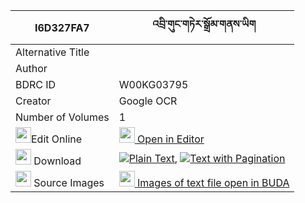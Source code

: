 |I6D327FA7|འབྲི་གུང་གཏེར་སྒྲོམ་གནས་ཡིག 
| --- | --- 
|Alternative Title |
|Author | 
|BDRC ID | W00KG03795
|Creator | Google OCR
|Number of Volumes| 1
|<img width="25" src="https://img.icons8.com/color/25/000000/edit-property.png">Edit Online| [<img width="25" src="https://avatars.githubusercontent.com/u/45091458?s=200&v=4"> Open in Editor](http://editor.openpecha.org/I6D327FA7)
|<img width="25" src="https://img.icons8.com/fluent/48/000000/download-2.png"/>  Download | [![](https://img.icons8.com/color/20/000000/txt.png)Plain Text](https://github.com/Openpecha/I6D327FA7/releases/download/v1/drigung_ter_drom_neyik_plain_I6D327FA7.zip), [![](https://img.icons8.com/color/20/000000/txt.png)Text with Pagination](https://github.com/Openpecha/I6D327FA7/releases/download/v1/drigung_ter_drom_neyik_pages_I6D327FA7.zip)
|<img width="25" src="https://img.icons8.com/plasticine/100/000000/pictures-folder.png"/>  Source Images | [<img width="25" src="https://library.bdrc.io/icons/BUDA-small.svg"> Images of text file open in BUDA](https://library.bdrc.io/show/bdr:W00KG03795)